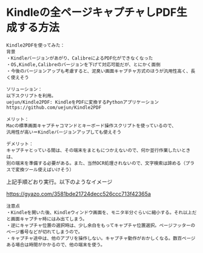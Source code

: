 

# Kindleの全ページキャプチャしPDF生成する方法

```
Kindle2PDFを使ってみた：
背景
・Kindleバージョンがあがり、CalibreによるPDF化ができなくなった
・OS,Kindle,Calibreのバージョンを下げて対応可能だが、とにかく面倒
・今後のバージョンアップも考慮すると、泥臭い画面キャプチャ方式のほうが汎用性高く、長く使えそう

ソリューション：
以下スクリプトを利用。
uejun/Kindle2PDF: KindleをPDFに変換するPythonアプリケーション
https://github.com/uejun/Kindle2PDF

メリット：
Macの標準画面キャプチャコマンドとキーボード操作スクリプトを使っているので、
汎用性が高い＝Kindleバージョンアップしても使えそう

デメリット：
キャプチャとっている間は、その端末をまともにつかえないので、何か並行作業したいときは、
別の端末を準備する必要がある。また、当然OCR処理されないので、文字検索は諦める（プラスで変換ツール使えばいけそう）
```

上記手順どおり実行。以下のようなイメージ

https://gyazo.com/3581bde21724decc526ccc713f42365a

```
注意点
・Kindleを開いた後、Kindleウィンドウ画面を、モニタ半分ぐらいに縮小する。それ以上だと画面キャプチャ時にはみ出てしまう。
・逆にキャプチャ位置の選択時は、少し余白をもってキャプチャ位置選択。ページフッターのページ番号などが切れてしまうので。
・キャプチャ途中は、他のアプリを操作しない。キャプチャ動作がおかしくなる。数百ページある場合は時間がかかるので、他の端末を使う。
```
